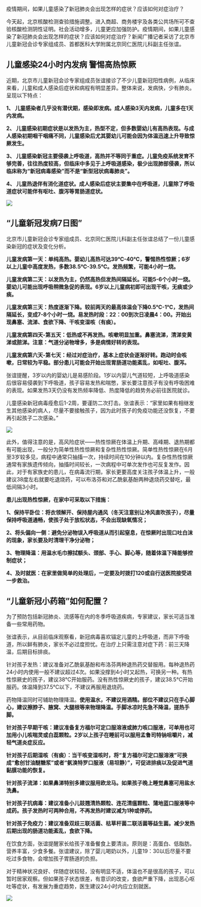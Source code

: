 
疫情期间，如果儿童感染了新冠肺炎会出现怎样的症状？应该如何对症治疗？

今天起，北京核酸检测查验措施调整。进入商超、商务楼宇及各类公共场所可不查验核酸检测阴性证明。社会活动增多，儿童更应加强防护。疫情期间，如果儿童感染了新冠肺炎会出现怎样的症状？应该如何对症治疗？新闻广播记者采访了北京市儿童新冠会诊专家组成员、首都医科大学附属北京同仁医院儿科副主任张谊。

## 儿童感染24小时内发病 警惕高热惊厥

近期，北京市儿童新冠会诊专家组成员张谊接诊了不少儿童新冠阳性病例，从临床来看，儿童和成人感染后症状和病程有明显差异。整体来说，发病快，少有肺炎。呈现以下特点：

**1、 儿童感染者几乎没有潜伏期，感染即发病。成人感染3天内发病，儿童多在1天内发病。**

**2、 儿童感染初期症状是以发热为主，热型不定，但多数婴幼儿有高热表现。与成人感染初期咽干咽痛不同，儿童感染后尤其婴幼儿可能会因为体温迅速上升导致惊厥发生。**

**3、 儿童感染新冠主要侵袭上呼吸道，高热并不等同于重症。儿童免疫系统发育不够完善，往往热度较高，但临床中多见于上呼吸道感染，极少出现肺部侵袭，所以临床称为“新冠病毒感染”而不是“新型冠状病毒肺炎”。**

**4、 儿童热退伴有消化道症状。成人感染后症状主要集中在呼吸道，儿童除了呼吸道症状可能伴有呕吐、腹泻等胃肠道症状。**

![](https://wpimg-wscn.awtmt.com/7cb4badf-58b8-4dea-9fa6-902a1e95d9ec.png?imageView2/2/w/640)

## “儿童新冠发病7日图”

北京市儿童新冠会诊专家组成员、北京同仁医院儿科副主任张谊总结了一份儿童感染新冠的症状及变化分析。

**儿童发病第一天：单纯高热。婴幼儿高热可达39℃-40℃，警惕热性惊厥；6岁以上儿童中高度发热，多数38.5℃-39.5℃。发热频繁，可能4小时一烧。**

**儿童发病第二天：以发热为主，仍然高热但发热间隔延长。可能5-6个小时一烧。婴幼儿可能出现呼吸稍微急促的表现。6岁以上儿童病初即可出现干咳，无痰或少痰。**

**儿童发病第三天：热度逐渐下降。较前两天的最高体温会下降0.5℃-1℃，发热间隔延长，变成7-8个小时一烧。易发热时段：22：00到次日凌晨4：00。开始出现鼻塞、流涕、食欲下降、干咳变湿咳（有痰）。**

**儿童发病第四天-第五天：低热或不再发热。咳嗽明显加重。鼻塞流涕，清涕变黄涕或脓涕。注意：气道分泌物增多，多是病情好转的表现。**

**儿童发病第六天-第七天：经过对症治疗，基本上症状会逐渐好转。跑动时会咳嗽，日常较为平稳。部分患儿可能会开始出现胃肠道功能紊乱，如呕吐、腹泻。**

张谊提醒，3岁以内的婴幼儿是易感阶段。1岁以内婴儿气道较短，上呼吸道感染后很容易侵袭到下呼吸道，孩子容易发热和喘憋，家长要注意孩子有没有呼吸困难的表现。如果发热3天仍没有发热频率降低、热度降低的趋势务必前往医院就诊。

儿童感染新冠病毒痊愈后1-2周，要谨防二次打击。张谊表示：“家里如果有相继发生其他感染的病人，尽量不要接触孩子，因为此时孩子的免疫功能还没恢复，不要再引起孩子二次感染。”

![](https://wpimg-wscn.awtmt.com/56c51b97-ccbb-4225-bef6-ea52adb42795.png?imageView2/2/w/640)

此外，值得注意的是，高风险症状——热性惊厥在体温上升期、高峰期、退热期都有可能出现，一般分为简单性热性惊厥和复杂性热性惊厥。简单性热性惊厥在6月至3岁较多见，病程中通常只抽搐一次，持续时间在10分钟以内。复杂性热性惊厥通常有家族遗传倾向，抽搐时间较长，一次病程中可单次发作也可反复发作。因此，对于有家族史的患儿，在病毒流行期，家长更要高度关注孩子体温上升，一般建议38度左右就要吃退烧药，可以布洛芬和对乙酰氨基酚两种退烧药交替吃，最低间隔3小时。

**患儿出现热性惊厥，在家中可采取以下措施：**

**1、保持平卧位：将衣领解开、保持屋内通风（冬天注意别让冷风直吹孩子），尽量保持呼吸道通畅，使孩子处于放松状态，不会出现缺氧情况；**

**2、将头偏向一侧：避免分泌物误入呼吸道从而引起窒息，在惊厥时出现口吐白沫的现象，家长要及时清理干净分泌物；**

**3、物理降温：用温水毛巾擦拭额头、颈部、手心、脚心等，随着体温下降能够控制症状；**

**4、及时就医：在家里做简单的处理后，一定要及时拨打120或自行送医院接受进一步救治。**

## “儿童新冠小药箱”如何配置？

为了预防包括新冠肺炎、流感等在内的冬季呼吸道疾病，专家建议，家长可适当准备一些常用药物。

张谊表示，从目前临床观察看，新冠病毒喜欢锚定儿童的上呼吸道，而非下呼吸道，所以鲜有肺炎，家长不必过度担忧。在治疗上只需注意对症下药：前三天降温，后期目标排痰。

针对孩子发热：建议准备对乙酰氨基酚和布洛芬两种退热药交替服用。每种退热药24小时内使用一般不建议超过4次。如果没撑到4小时又起热，可换另一种。有热性惊厥史的孩子，建议38℃开始服药。没有热性惊厥史的孩子，建议38.5℃开始服药。体温降到37.5℃以下，不建议再服用退烧药。

药物降温同时可辅助物理降温。**使用温水，不建议用酒精。部位不建议只在手心脚心，建议擦脖子、腋窝、大腿根等来物理降温。手脚冰凉时先急不降温，搓热手脚。**

**针对孩子早期干咳：建议准备复方福尔可定口服溶液或肺力咳口服液，可单用也可加用小儿咳喘灵或白蕊颗粒。2岁以上孩子在睡前可以服用孟鲁司特钠咀嚼片，减轻气道炎症反应。**

**针对孩子后期湿咳（有痰）：当干咳变湿咳时，将“复方福尔可定口服溶液”可换成“愈创甘油醚糖浆”或者“氨溴特罗口服液（易坦静）”，可促进排痰以及促进气道黏膜功能的恢复。**

**针对孩子流涕：如果鼻涕特别多建议服用欧龙马。如果孩子晚上睡觉鼻塞可用盐水洗鼻。**

**针对孩子抗病毒：建议准备小儿豉翘清热颗粒、连花清瘟颗粒、蒲地蓝口服液等中成药。孩子发热时可两种合用，不再发热时建议减为1种或停药。**

**针对孩子免疫力：建议准备双歧三联活菌、枯草杆菌二联活菌等益生菌。减少发热后期出现的肠道功能紊乱，食欲下降。**

在饮食方面，张谊提醒家长给孩子准备餐食上要清淡。原则是：高蛋白、低脂肪。营养丰富，少食多餐。张谊建议，除了婴儿喝奶以外，儿童19：30以后尽量不要吃过多食物，会增加孩子胃肠道的负担。

对于精神状况良好、伴随症状较轻，没有明显不适，体温也不是很高的孩子，可以暂时居家观察。但如果孩子状态很差，有意识的改变，食欲严重下降，出现恶心呕吐等症状，有发展为重症趋势，医生建议24小时内应立刻就医。

![](https://wpimg-wscn.awtmt.com/7f674775-5f99-461f-b5dc-9387f8bc7d84.png?imageView2/2/w/640)